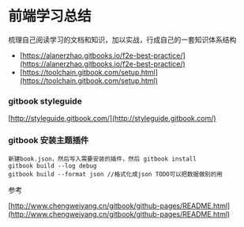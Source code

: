 # 前端学习总结

梳理自己阅读学习的文档和知识，加以实战，行成自己的一套知识体系结构

* [https://alanerzhao.gitbooks.io/f2e-best-practice/](https://alanerzhao.gitbooks.io/f2e-best-practice/)
* [https://toolchain.gitbook.com/setup.html](https://toolchain.gitbook.com/setup.html)

### gitbook styleguide

[http://styleguide.gitbook.com/](http://styleguide.gitbook.com/)

### gitbook 安装主题插件

```
新建book.json，然后写入需要安装的插件，然后 gitbook install
gitbook build --log debug
gitbook build --format json //格式化成json TODO可以把数据做别的用
```

参考

[http://www.chengweiyang.cn/gitbook/github-pages/README.html](http://www.chengweiyang.cn/gitbook/github-pages/README.html)

